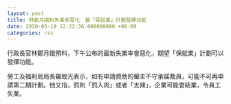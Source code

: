 ```yaml
---
layout: post
title: 林鄭月娥料失業率惡化　冀「保就業」計劃發揮功能
date: 2020-05-19 12:22:36.000000000 +08:00
categories: rss
---
```


行政長官林鄭月娥預料，下午公布的最新失業率會惡化，期望「保就業」計劃可以發揮功能。

勞工及福利局局長羅致光表示，如有申請資助的僱主不守承諾裁員，可能不可再申請第二期計劃。他又指，罰則「罰入肉」或者「太辣」，企業可能會結業，令員工失業。
